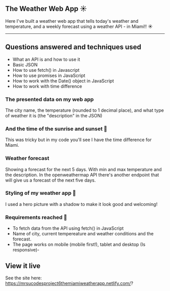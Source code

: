 ## The Weather Web App :sunny: 

Here I've built a weather web app that tells today's weather and temperature, and a weekly forecast using a weather API - in Miami!! :sunny:

---

## Questions answered and techniques used

- What an API is and how to use it
- Basic JSON
- How to use fetch() in Javascript
- How to use promises in JavaScript
- How to work with the Date() object in JavaScript
- How to work with time difference


### The presented data on my web app

The city name, the temperature (rounded to 1 decimal place), and what type of weather it is (the "description" in the JSON)

### And the time of the sunrise and sunset 🌇

This was tricky but in my code you'll see I have the time difference for Miami. 

###  Weather forecast

Showing a forecast for the next 5 days. With min and max temperature and the description.
In the openweathermap API there's another endpoint that will give us a forecast of the next five days.

### Styling of my weather app 🎨

I used a hero picture with a shadow to make it look good and welcoming!

### Requirements reached 🧪

- To fetch data from the API using fetch() in JavaScript 
- Name of city, current tempereature and weather conditions and the forecast. 
- The page works on mobile (mobile first!), tablet and desktop (Is responsive)- 

## View it live

See the site here: https://mrsucodesproject6themiamiweatherapp.netlify.com/?
